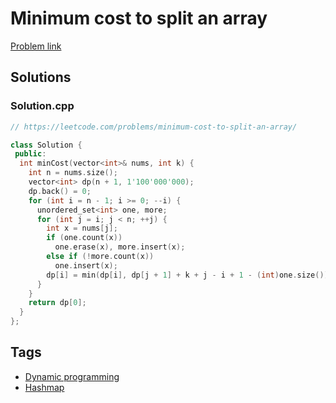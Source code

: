 # Minimum cost to split an array

[Problem link](https://leetcode.com/problems/minimum-cost-to-split-an-array/)

## Solutions


### Solution.cpp
```cpp
// https://leetcode.com/problems/minimum-cost-to-split-an-array/

class Solution {
 public:
  int minCost(vector<int>& nums, int k) {
    int n = nums.size();
    vector<int> dp(n + 1, 1'100'000'000);
    dp.back() = 0;
    for (int i = n - 1; i >= 0; --i) {
      unordered_set<int> one, more;
      for (int j = i; j < n; ++j) {
        int x = nums[j];
        if (one.count(x))
          one.erase(x), more.insert(x);
        else if (!more.count(x))
          one.insert(x);
        dp[i] = min(dp[i], dp[j + 1] + k + j - i + 1 - (int)one.size());
      }
    }
    return dp[0];
  }
};
```
## Tags

* [Dynamic programming](/Collections/dynamic-programming.md#dynamic-programming)
* [Hashmap](/Collections/hashmap.md#hashmap)
